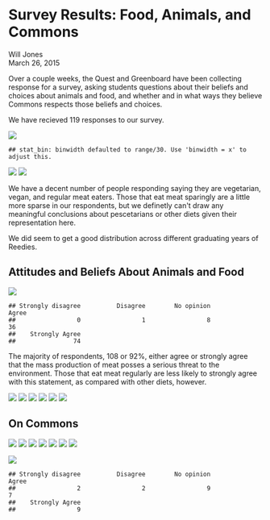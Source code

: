 # Survey Results: Food, Animals, and Commons
Will Jones  
March 26, 2015  



Over a couple weeks, the Quest and Greenboard have been collecting response for
a survey, asking students questions about their beliefs and choices about animals and food,
and whether and in what ways they believe Commons respects those beliefs and choices.

We have recieved 119 responses to our survey.

![](analysis_files/figure-html/unnamed-chunk-2-1.png) 

```
## stat_bin: binwidth defaulted to range/30. Use 'binwidth = x' to adjust this.
```

![](analysis_files/figure-html/unnamed-chunk-2-2.png) ![](analysis_files/figure-html/unnamed-chunk-2-3.png) 

We have a decent number of people responding saying they are vegetarian, vegan, and regular
meat eaters. Those that eat meat sparingly are a little more sparse in our respondents, but
we definetly can't draw any meaningful conclusions about pescetarians or other diets given
their representation here.

We did seem to get a good distribution across different graduating years of Reedies.


## Attitudes and Beliefs About Animals and Food
![](analysis_files/figure-html/unnamed-chunk-3-1.png) 

```
## Strongly disagree          Disagree        No opinion             Agree 
##                 0                 1                 8                36 
##    Strongly Agree 
##                74
```

The majority of respondents, 108 or 92%, either agree or strongly agree that the 
mass production of meat posses a serious threat to the environment. Those that eat
meat regularly are less likely to strongly agree with this statement, as compared
with other diets, however.

![](analysis_files/figure-html/unnamed-chunk-4-1.png) ![](analysis_files/figure-html/unnamed-chunk-4-2.png) ![](analysis_files/figure-html/unnamed-chunk-4-3.png) ![](analysis_files/figure-html/unnamed-chunk-4-4.png) ![](analysis_files/figure-html/unnamed-chunk-4-5.png) ![](analysis_files/figure-html/unnamed-chunk-4-6.png) 


## On Commons


![](analysis_files/figure-html/unnamed-chunk-5-1.png) ![](analysis_files/figure-html/unnamed-chunk-5-2.png) ![](analysis_files/figure-html/unnamed-chunk-5-3.png) ![](analysis_files/figure-html/unnamed-chunk-5-4.png) ![](analysis_files/figure-html/unnamed-chunk-5-5.png) ![](analysis_files/figure-html/unnamed-chunk-5-6.png) ![](analysis_files/figure-html/unnamed-chunk-5-7.png) 


![](analysis_files/figure-html/unnamed-chunk-6-1.png) 

```
## Strongly disagree          Disagree        No opinion             Agree 
##                 2                 2                 9                 7 
##    Strongly Agree 
##                 9
```

